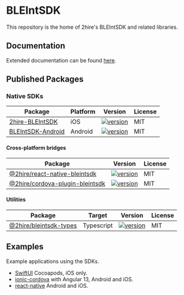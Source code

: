 # BLEIntSDK

This repository is the home of 2hire's BLEIntSDK and related libraries.

## Documentation

Extended documentation can be found [here](docs/README.md).

## Published Packages

### Native SDKs

| Package                                   | Platform | Version                                                                                                  | License |
| ----------------------------------------- | -------- | -------------------------------------------------------------------------------------------------------- | ------- |
| [2hire-BLEIntSDK](packages/sdk/ios/core)  | iOS      | [![version](https://badgen.net/cocoapods/v/2hire-BLEIntSDK)](https://cocoapods.org/pods/2hire-BLEIntSDK) | MIT     |
| [BLEIntSDK-Android](packages/sdk/android) | Android  | [![version](https://jitpack.io/v/2hire/BLEIntSDK.svg)](https://jitpack.io/#2hire/BLEIntSDK)              | MIT     |

#### Cross-platform bridges

| Package                                                              | Version                                                                                                                               | License |
| -------------------------------------------------------------------- | ------------------------------------------------------------------------------------------------------------------------------------- | ------- |
| [@2hire/react-native-bleintsdk](packages/react-native-bleintsdk)     | [![version](https://badgen.net/npm/v/@2hire/react-native-bleintsdk)](https://www.npmjs.com/package/@2hire/react-native-bleintsdk)     | MIT     |
| [@2hire/cordova-plugin-bleintsdk](packages/cordova-plugin-bleintsdk) | [![version](https://badgen.net/npm/v/@2hire/cordova-plugin-bleintsdk)](https://www.npmjs.com/package/@2hire/cordova-plugin-bleintsdk) | MIT     |

#### Utilities

| Package                                            | Target     | Version                                                                                                             | License |
| -------------------------------------------------- | ---------- | ------------------------------------------------------------------------------------------------------------------- | ------- |
| [@2hire/bleintsdk-types](packages/bleintsdk-types) | Typescript | [![version](https://badgen.net/npm/v/@2hire/bleintsdk-types)](https://www.npmjs.com/package/@2hire/bleintsdk-types) | MIT     |

## Examples

Example applications using the SDKs.

- [SwiftUI](examples/ios/) Cocoapods, iOS only.
- [ionic-cordova](examples/ionic-cordova/) with Angular 13, Android and iOS.
- [react-native](examples/react-native/) Android and iOS.
